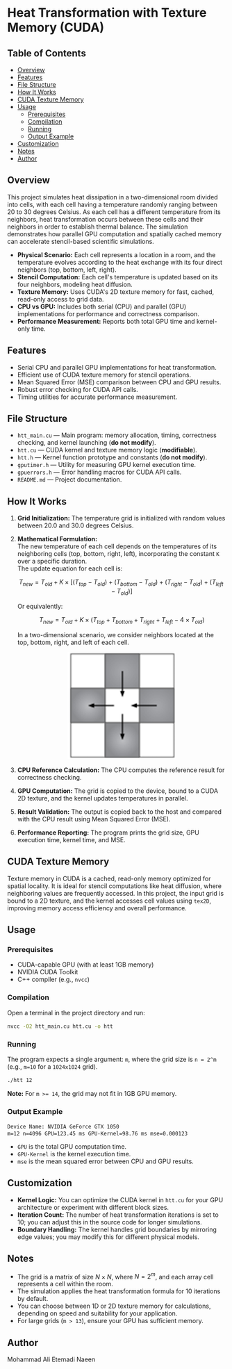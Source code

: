 # Heat Transformation with Texture Memory (CUDA)

## Table of Contents

- [Overview](#overview)
- [Features](#features)
- [File Structure](#file-structure)
- [How It Works](#how-it-works)
- [CUDA Texture Memory](#cuda-texture-memory)
- [Usage](#usage)
  - [Prerequisites](#prerequisites)
  - [Compilation](#compilation)
  - [Running](#running)
  - [Output Example](#output-example)
- [Customization](#customization)
- [Notes](#notes)
- [Author](#author)

## Overview

This project simulates heat dissipation in a two-dimensional room divided into cells, with each cell having a temperature randomly ranging between 20 to 30 degrees Celsius. As each cell has a different temperature from its neighbors, heat transformation occurs between these cells and their neighbors in order to establish thermal balance. The simulation demonstrates how parallel GPU computation and spatially cached memory can accelerate stencil-based scientific simulations.

- **Physical Scenario:** Each cell represents a location in a room, and the temperature evolves according to the heat exchange with its four direct neighbors (top, bottom, left, right).
- **Stencil Computation:** Each cell's temperature is updated based on its four neighbors, modeling heat diffusion.
- **Texture Memory:** Uses CUDA's 2D texture memory for fast, cached, read-only access to grid data.
- **CPU vs GPU:** Includes both serial (CPU) and parallel (GPU) implementations for performance and correctness comparison.
- **Performance Measurement:** Reports both total GPU time and kernel-only time.

## Features

- Serial CPU and parallel GPU implementations for heat transformation.
- Efficient use of CUDA texture memory for stencil operations.
- Mean Squared Error (MSE) comparison between CPU and GPU results.
- Robust error checking for CUDA API calls.
- Timing utilities for accurate performance measurement.

## File Structure

- `htt_main.cu` — Main program: memory allocation, timing, correctness checking, and kernel launching (**do not modify**).
- `htt.cu` — CUDA kernel and texture memory logic (**modifiable**).
- `htt.h` — Kernel function prototype and constants (**do not modify**).
- `gputimer.h` — Utility for measuring GPU kernel execution time.
- `gpuerrors.h` — Error handling macros for CUDA API calls.
- `README.md` — Project documentation.

## How It Works

1. **Grid Initialization:** The temperature grid is initialized with random values between 20.0 and 30.0 degrees Celsius.
2. **Mathematical Formulation:**  
   The new temperature of each cell depends on the temperatures of its neighboring cells (top, bottom, right, left), incorporating the constant `K` over a specific duration.  
   The update equation for each cell is:
   
   $$
   T_{new} = T_{old} + K \times \left[ (T_{top} - T_{old}) + (T_{bottom} - T_{old}) + (T_{right} - T_{old}) + (T_{left} - T_{old}) \right]
   $$
   
   Or equivalently:
   
   $$
   T_{new} = T_{old} + K \times \left( T_{top} + T_{bottom} + T_{right} + T_{left} - 4 \times T_{old} \right)
   $$
   
   In a two-dimensional scenario, we consider neighbors located at the top, bottom, right, and left of each cell.

    <div align="center">
    <img src="Heat_dissipating_from_warm_cells_into_cold_cells.png" alt="Neighbor cells stencil" width="250"/>
    </div>

3. **CPU Reference Calculation:** The CPU computes the reference result for correctness checking.
4. **GPU Computation:** The grid is copied to the device, bound to a CUDA 2D texture, and the kernel updates temperatures in parallel.
5. **Result Validation:** The output is copied back to the host and compared with the CPU result using Mean Squared Error (MSE).
6. **Performance Reporting:** The program prints the grid size, GPU execution time, kernel time, and MSE.

## CUDA Texture Memory

Texture memory in CUDA is a cached, read-only memory optimized for spatial locality. It is ideal for stencil computations like heat diffusion, where neighboring values are frequently accessed. In this project, the input grid is bound to a 2D texture, and the kernel accesses cell values using `tex2D`, improving memory access efficiency and overall performance.

## Usage

### Prerequisites

- CUDA-capable GPU (with at least 1GB memory)
- NVIDIA CUDA Toolkit
- C++ compiler (e.g., `nvcc`)

### Compilation

Open a terminal in the project directory and run:

```sh
nvcc -O2 htt_main.cu htt.cu -o htt 
```

### Running

The program expects a single argument: `m`, where the grid size is `n = 2^m` (e.g., `m=10` for a `1024x1024` grid).

```sh
./htt 12
```

**Note:** For `m >= 14`, the grid may not fit in 1GB GPU memory.

### Output Example

```
Device Name: NVIDIA GeForce GTX 1050
m=12 n=4096 GPU=123.45 ms GPU-Kernel=98.76 ms mse=0.000123
```

- `GPU` is the total GPU computation time.
- `GPU-Kernel` is the kernel execution time.
- `mse` is the mean squared error between CPU and GPU results.

## Customization

- **Kernel Logic:** You can optimize the CUDA kernel in `htt.cu` for your GPU architecture or experiment with different block sizes.
- **Iteration Count:** The number of heat transformation iterations is set to 10; you can adjust this in the source code for longer simulations.
- **Boundary Handling:** The kernel handles grid boundaries by mirroring edge values; you may modify this for different physical models.

## Notes

- The grid is a matrix of size $N \times N$, where $N = 2^m$, and each array cell represents a cell within the room.
- The simulation applies the heat transformation formula for 10 iterations by default.
- You can choose between 1D or 2D texture memory for calculations, depending on speed and suitability for your application.
- For large grids (`m > 13`), ensure your GPU has sufficient memory.

## Author

Mohammad Ali Etemadi Naeen

